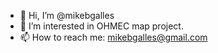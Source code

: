 - 👋 Hi, I’m @mikebgalles
- 👀 I’m interested in OHMEC map project.
- 📫 How to reach me: mikebgalles@gmail.com

<!---
mikebgalles/mikebgalles is a ✨ special ✨ repository because its `README.md` (this file) appears on your GitHub profile.
You can click the Preview link to take a look at your changes.
--->
